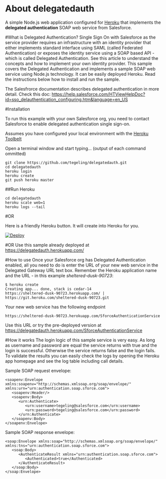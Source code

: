 # About delegatedauth
A simple Node.js web application configured for [Heroku](www.heroku.com) that implements the **delegated authentication** SOAP web service from Salesforce.

#What is Delegated Authentication?
Single Sign On with Salesforce as the service provider requires an infrastructure with an identity provider that either implements standard interface using SAML (called Federated Authentication) or exposes the identity service using a SOAP based API - which is called Delegated Authentication. See this article to understand the concepts and how to implement your own identity provider.
This sample covers the Delegated Authentication and implements a sample SOAP web service using Node.js technology.
It can be easily deployed Heroku. Read the instructions below how to install and run the sample.

The Salesfrorce documentation describes delegated authentication in more detail.
Check this doc: https://help.salesforce.com/HTViewHelpDoc?id=sso_delauthentication_configuring.htm&language=en_US

#Installation

To run this example with your own Salesforce org, you need to contact Salesforce to enable delegated authentication single sign-on.

Assumes you have configured your local environment with the [Heroku Toolbelt](https://toolbelt.heroku.com/)

Open a terminal window and start typing... (output of each command ommitted)

    git clone https://github.com/tegeling/delegatedauth.git
    cd delegatedauth
    heroku login
    heroku create
    git push heroku master
    
##Run Heroku

    cd delegatedauth
    heroku scale web=1
    heroku logs --tail
    
#OR

Here is a friendly Heroku button. It will create into Heroku for you.

[![Deploy](https://www.herokucdn.com/deploy/button.png)](https://heroku.com/deploy)

#OR
Use this sample already deployed at https://delegatedauth.herokuapp.com/

#How to use
Once your Salesforce org has Delegated Authentication enabled, all you need to do is enter the URL of your new web service in the Delegated Gateway URL text box.
Remember the Heroku application name and the URL - in this example *sheltered-dusk-90723*:

    $ heroku create
    Creating app... done, stack is cedar-14
    https://sheltered-dusk-90723.herokuapp.com/ | https://git.heroku.com/sheltered-dusk-90723.git

Your new web service has the following endpoint 

    https://sheltered-dusk-90723.herokuapp.com/SforceAuthenticationService
    
Use this URL or try the pre-deployed version at https://delegatedauth.herokuapp.com/SforceAuthenticationService

#How it works
The login logic of this sample service is very easy. As long as username and password are equal the service returns with true and the login is successful. Otherwise the service returns false and the login fails.
To validate the results you can easily check the logs by opening the Heroku app homepage and see the log table including call details.

Sample SOAP request envelope:
```
<soapenv:Envelope xmlns:soapenv="http://schemas.xmlsoap.org/soap/envelope/" xmlns:urn="urn:authentication.soap.sforce.com">
   <soapenv:Header/>
   <soapenv:Body>
      <urn:Authenticate>
         <urn:username>tegeling@salesforce.com</urn:username>
         <urn:password>tegeling@salesforce.com</urn:password>
      </urn:Authenticate>
   </soapenv:Body>
</soapenv:Envelope>
```
Sample SOAP response envelope:
```
<soap:Envelope xmlns:soap="http://schemas.xmlsoap.org/soap/envelope/" xmlns:tns="urn:authentication.soap.sforce.com">
   <soap:Body>
      <AuthenticateResult xmlns="urn:authentication.soap.sforce.com">
         <Authenticated>true</Authenticated>
      </AuthenticateResult>
   </soap:Body>
</soap:Envelope>
```
